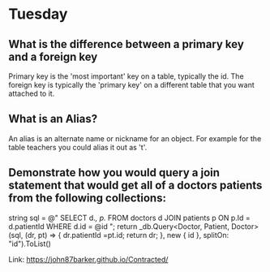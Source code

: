 # Tuesday

## What is the difference between a primary key and a foreign key
Primary key is the 'most important' key on a table, typically the id. The foreign key is typically the 'primary key' on a different table that you want attached to it.
## What is an Alias?
An alias is an alternate name or nickname for an object. For example for the table teachers you could alias it out as 't'.
## Demonstrate how you would query a join statement that would get all of a doctors patients from the following collections:

string sql = @"
      SELECT 
        d.*,
        p.*
      FROM doctors d
      JOIN patients p ON p.Id = d.patientId
      WHERE d.id = @id
      ";
      return _db.Query<Doctor, Patient, Doctor>(sql, (dr, pt) =>
      {
        dr.patientId =pt.id;
        return dr;
      }, new { id }, splitOn: "id").ToList()

Link: https://john87barker.github.io/Contracted/